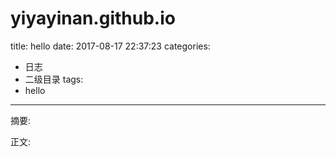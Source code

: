 # yiyayinan.github.io
title: hello
date: 2017-08-17 22:37:23
categories:
  - 日志
  - 二级目录
tags:
  - hello
---

摘要:
<!--more-->
正文:
